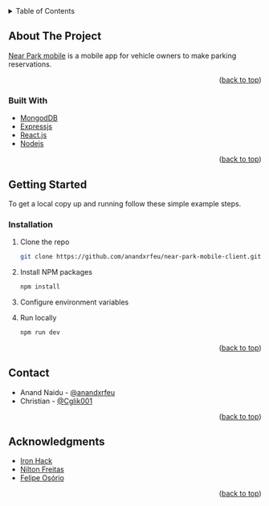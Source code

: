 <div id="top"></div>

<!-- TABLE OF CONTENTS -->
<details>
  <summary>Table of Contents</summary>
  <ol>
    <li>
      <a href="#about-the-project">About The Project</a>
      <ul>
        <li><a href="#built-with">Built With</a></li>
      </ul>
    </li>
    <li>
      <a href="#getting-started">Getting Started</a>
      <ul>
        <li><a href="#installation">Installation</a></li>
      </ul>
    </li>
    <li><a href="#contact">Contact</a></li>
    <li><a href="#acknowledgments">Acknowledgments</a></li>
  </ol>
</details>



<!-- ABOUT THE PROJECT -->
## About The Project

[Near Park mobile](https://nearparkmobile.netlify.app/) is a mobile app for vehicle owners to make parking reservations.


<p align="right">(<a href="#top">back to top</a>)</p>


### Built With

* [MongodDB](https://www.mongodb.com/)
* [Expressjs](http://expressjs.com/)
* [React.js](https://reactjs.org/)
* [Nodejs](https://nodejs.org/en/)

<p align="right">(<a href="#top">back to top</a>)</p>


<!-- GETTING STARTED -->
## Getting Started

To get a local copy up and running follow these simple example steps.

### Installation

1. Clone the repo
   ```sh
   git clone https://github.com/anandxrfeu/near-park-mobile-client.git
   ```

2. Install NPM packages
   ```sh
   npm install
   ```

4. Configure environment variables

5. Run locally
   ```sh
   npm run dev
   ```

<p align="right">(<a href="#top">back to top</a>)</p>


<!-- CONTACT -->
## Contact

* Anand Naidu - [@anandxrfeu](https://twitter.com/anandxrfeu)
* Christian - [@Cglik001](https://github.com/Cglik001)

<p align="right">(<a href="#top">back to top</a>)</p>


<!-- ACKNOWLEDGMENTS -->
## Acknowledgments

* [Iron Hack](https://github.com/ironhack)
* [Nilton Freitas](https://github.com/oniltos)
* [Felipe Osório](https://github.com/Briofita09)

<p align="right">(<a href="#top">back to top</a>)</p>

<!-- MARKDOWN LINKS & IMAGES -->

